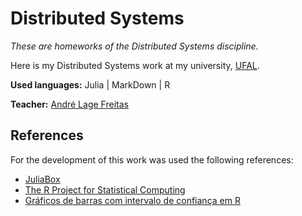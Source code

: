 # Distributed Systems

_These are homeworks of the Distributed Systems discipline._

Here is my Distributed Systems work at my university, [UFAL](http://www.ufal.edu.br).

**Used languages:** Julia | MarkDown | R

**Teacher:** [André Lage Freitas](https://sites.google.com/a/ic.ufal.br/andrelage/)

## References

For the development of this work was used the following references:

* [JuliaBox](https://www.juliabox.com)
* [The R Project for Statistical Computing](https://www.r-project.org/)
* [Gráficos de barras com intervalo de confiança em R](http://raciocinio-lateral.jonhnnyweslley.net/2009/11/graficos-de-barras-com-intervalo-de.html)